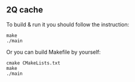 ## 2Q cache

To build & run it you should follow the instruction:

```
make
./main
```

Or you can build Makefile by yourself:

```
cmake CMakeLists.txt
make
./main
```
